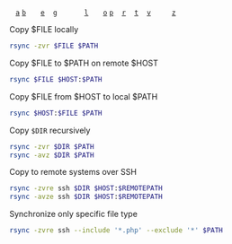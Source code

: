 [rsync -&#116;]: #rsync 'Preserve original modification timestamp&#10;Rothwell, William. _CompTIA Linux+ Portable Command Guide_.: 132'
[rsync -&#118;]: #rsync 'Verbose output&#10;Rothwell, William. _CompTIA Linux+ Portable Command Guide_.: 132'
[rsync -&#114;]: #rsync 'Recursive (transfer entire directory)&#10;Rothwell, William. _CompTIA Linux+ Portable Command Guide_.: 132'
[rsync -&#108;]: #rsync 'Maintain symbolic links&#10;Rothwell, William. _CompTIA Linux+ Portable Command Guide_.: 132'
[rsync -&#112;]: #rsync 'Preserve original permissions&#10;Rothwell, William. _CompTIA Linux+ Portable Command Guide_.: 132'
[rsync -&#97;]: #rsync 'Copy recursively, preserving group, owner, modification times, and device-files (if super-user) (equivalent to `-rptlgoD`)'
[rsync -&#98;]: #rsync 'Create a backup of every file transferred'
[rsync -&#101;]: #rsync 'Specify remote shell to use'
[rsync -&#103;]: #rsync 'Preserve group'
[rsync -&#111;]: #rsync 'Preserve owner'
[rsync --delete]: #rsync 'Remove files and folders that are not in the sender system'
[rsync --exclude]: #rsync 'Exclude files (accepts globbing)'
[rsync --include]: #rsync 'Specify specific files (accepts globbing)'
[rsync --progress]: #rsync 'Display a progress bar'
[rsync --remove-source-files]: #rsync 'Remove original files after synchronization'
[rsync -&#122;]: #rsync 'Compress file data during the transfer'

<code>&nbsp;</code> [`a`][rsync -&#97;] [`b`][rsync -&#98;] <code>&nbsp;</code> <code>&nbsp;</code> [`e`][rsync -&#101;] <code>&nbsp;</code> [`g`][rsync -&#103;] <code>&nbsp;</code> <code>&nbsp;</code> <code>&nbsp;</code> <code>&nbsp;</code> [`l`][rsync -&#108;] <code>&nbsp;</code> <code>&nbsp;</code> [`o`][rsync -&#111;] [`p`][rsync -&#112;] <code>&nbsp;</code> [`r`][rsync -&#114;] <code>&nbsp;</code> [`t`][rsync -&#116;] <code>&nbsp;</code> [`v`][rsync -&#118;] <code>&nbsp;</code> <code>&nbsp;</code> <code>&nbsp;</code> [`z`][rsync -&#122;] 


Copy $FILE locally 
```sh
rsync -zvr $FILE $PATH
```

Copy $FILE to $PATH on remote $HOST
```sh
rsync $FILE $HOST:$PATH
```

Copy $FILE from $HOST to local $PATH
```sh
rsync $HOST:$FILE $PATH
```

Copy `$DIR` recursively
```sh
rsync -zvr $DIR $PATH
rsync -avz $DIR $PATH
```

Copy to remote systems over SSH
```sh
rsync -zvre ssh $DIR $HOST:$REMOTEPATH
rsync -avze ssh $DIR $HOST:$REMOTEPATH
```

Synchronize only specific file type
```sh
rsync -zvre ssh --include '*.php' --exclude '*' $PATH
```